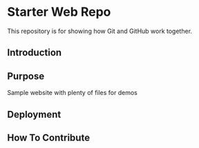 # Starter Web Repo

This repository is for showing how Git and GitHub work together.

## Introduction

## Purpose

Sample website with plenty of files for demos

## Deployment

## How To Contribute

